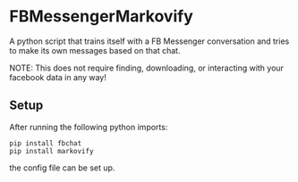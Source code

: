 # FBMessengerMarkovify
A python script that trains itself with a FB Messenger conversation and tries to make its own messages based on that chat.

NOTE: This does not require finding, downloading, or interacting with your facebook data in any way!

## Setup

After running the following python imports:

    pip install fbchat
    pip install markovify
    
the config file can be set up.
